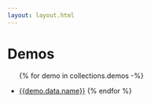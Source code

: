```yaml
---
layout: layout.html
---
```


<main>

# Demos

<ul class='list-of-links'>
{% for demo in collections.demos -%}
<li><p><a href="{{demo.url}}">{{demo.data.name}}</a>
{% endfor %}
</ul>

</main>

